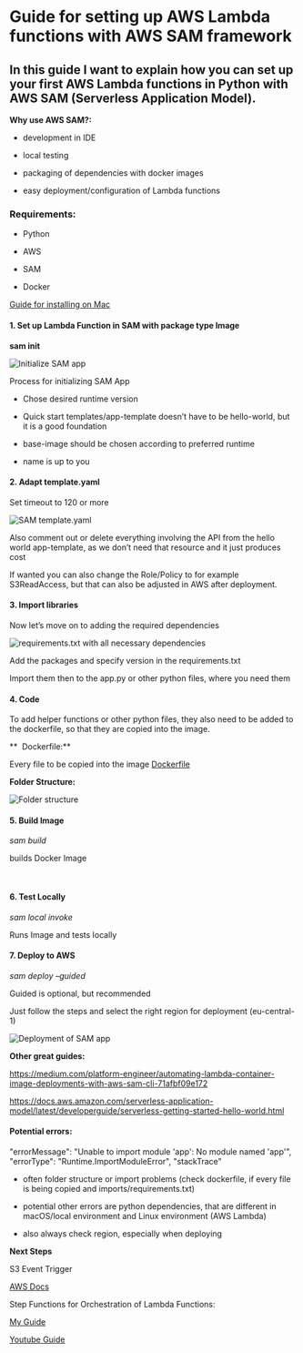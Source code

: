# Guide for setting up AWS Lambda functions with AWS SAM framework
## In this guide I want to explain how you can set up your first AWS Lambda functions in Python with AWS SAM (Serverless Application Model).


**Why use AWS SAM?:**

  - development in IDE

  - local testing

  - packaging of dependencies with docker images

  - easy deployment/configuration of Lambda functions

### Requirements:

  - Python

  - AWS

  - SAM

  - Docker

[Guide for installing on Mac](https://docs.aws.amazon.com/serverless-application-model/latest/developerguide/serverless-sam-cli-install-mac.html)


#### 1\. Set up Lambda Function in SAM with package type Image

**sam init**

![Initialize SAM app](images/init.png)

Process for initializing SAM App

  - Chose desired runtime version

  - Quick start templates/app-template doesn’t have to be hello-world,
    but it is a good foundation

  - base-image should be chosen according to preferred runtime

  - name is up to you

#### **2. Adapt template.yaml**

Set timeout to 120 or more

![SAM template.yaml](images/template.png)

Also comment out or delete everything involving the API from the hello world
app-template, as we don’t need that resource and it just produces cost

If wanted you can also change the Role/Policy to for example
S3ReadAccess, but that can also be adjusted in AWS after deployment.

#### **3. Import libraries**

Now let’s move on to adding the required dependencies


![requirements.txt with all necessary dependencies](images/requirements.png)

Add the packages and specify version in the requirements.txt

Import them then to the app.py or other python files, where you need
them


#### **4. Code**

To add helper functions or other python files, they also need to be
added to the dockerfile, so that they are copied into the image.

**  Dockerfile:**

Every file to be copied into the image
[Dockerfile](images/dockerfile.png)

**Folder Structure:**

![Folder structure](images/folder_structure.png)


#### **5. Build Image**

*sam build*

builds Docker Image

 

#### **6. Test Locally**


*sam local invoke*

Runs Image and tests locally


#### **7. Deploy to AWS**


*sam deploy –guided*

Guided is optional, but recommended

Just follow the steps and select the right region for deployment
(eu-central-1)

![Deployment of SAM app](images/deploy.png)


**Other great guides:**

<https://medium.com/platform-engineer/automating-lambda-container-image-deployments-with-aws-sam-cli-71afbf09e172>

https://docs.aws.amazon.com/serverless-application-model/latest/developerguide/serverless-getting-started-hello-world.html

#### Potential errors:

"errorMessage": "Unable to import module 'app': No module named 'app'",
"errorType": "Runtime.ImportModuleError", "stackTrace"

  - often folder structure or import problems (check dockerfile, if
    every file is being copied and imports/requirements.txt)

  - potential other errors are python dependencies, that are different in
    macOS/local environment and Linux environment (AWS Lambda)

  - also always check region, especially when deploying


**Next Steps**

S3 Event Trigger

[AWS Docs](https://docs.aws.amazon.com/lambda/latest/dg/with-s3-example.html)

Step Functions for Orchestration of Lambda Functions:

[My Guide](https://github.com/SamiHaddouti/Orchestrate-Lambda-Functions-with-Step-Functions)

[Youtube Guide](https://www.youtube.com/watch?v=KcoLDAhLpbg)
